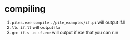 # compiling
1. `piles.exe compile ./pile_examples/if.pi` will output if.ll
1. `llc if.ll` will output if.s
1. `gcc if.s -o if.exe` will output if.exe that you can run
